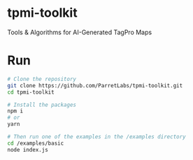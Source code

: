 # tpmi-toolkit
Tools &amp; Algorithms for AI-Generated TagPro Maps

# Run
```bash
# Clone the repository
git clone https://github.com/ParretLabs/tpmi-toolkit.git
cd tpmi-toolkit

# Install the packages
npm i
# or
yarn

# Then run one of the examples in the /examples directory
cd /examples/basic
node index.js
```